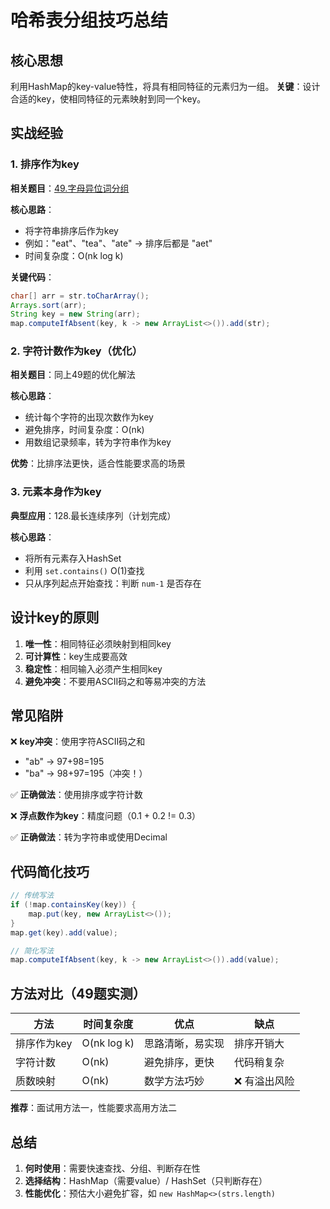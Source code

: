# 哈希表分组技巧总结

## 核心思想

利用HashMap的key-value特性，将具有相同特征的元素归为一组。
**关键**：设计合适的key，使相同特征的元素映射到同一个key。

## 实战经验

### 1. 排序作为key

**相关题目**：[49.字母异位词分组](../src/main/java/com/leetcode/string/GroupAnagrams.java)

**核心思路**：
- 将字符串排序后作为key
- 例如："eat"、"tea"、"ate" → 排序后都是 "aet"
- 时间复杂度：O(nk log k)

**关键代码**：
```java
char[] arr = str.toCharArray();
Arrays.sort(arr);
String key = new String(arr);
map.computeIfAbsent(key, k -> new ArrayList<>()).add(str);
```

### 2. 字符计数作为key（优化）

**相关题目**：同上49题的优化解法

**核心思路**：
- 统计每个字符的出现次数作为key
- 避免排序，时间复杂度：O(nk)
- 用数组记录频率，转为字符串作为key

**优势**：比排序法更快，适合性能要求高的场景

### 3. 元素本身作为key

**典型应用**：128.最长连续序列（计划完成）

**核心思路**：
- 将所有元素存入HashSet
- 利用 `set.contains()` O(1)查找
- 只从序列起点开始查找：判断 `num-1` 是否存在

## 设计key的原则

1. **唯一性**：相同特征必须映射到相同key
2. **可计算性**：key生成要高效
3. **稳定性**：相同输入必须产生相同key
4. **避免冲突**：不要用ASCII码之和等易冲突的方法

## 常见陷阱

❌ **key冲突**：使用字符ASCII码之和
- "ab" → 97+98=195
- "ba" → 98+97=195（冲突！）

✅ **正确做法**：使用排序或字符计数

❌ **浮点数作为key**：精度问题（0.1 + 0.2 != 0.3）

✅ **正确做法**：转为字符串或使用Decimal

## 代码简化技巧

```java
// 传统写法
if (!map.containsKey(key)) {
    map.put(key, new ArrayList<>());
}
map.get(key).add(value);

// 简化写法
map.computeIfAbsent(key, k -> new ArrayList<>()).add(value);
```

## 方法对比（49题实测）

| 方法 | 时间复杂度 | 优点 | 缺点 |
|------|-----------|------|------|
| 排序作为key | O(nk log k) | 思路清晰，易实现 | 排序开销大 |
| 字符计数 | O(nk) | 避免排序，更快 | 代码稍复杂 |
| 质数映射 | O(nk) | 数学方法巧妙 | ❌ 有溢出风险 |

**推荐**：面试用方法一，性能要求高用方法二

## 总结

1. **何时使用**：需要快速查找、分组、判断存在性
2. **选择结构**：HashMap（需要value）/ HashSet（只判断存在）
3. **性能优化**：预估大小避免扩容，如 `new HashMap<>(strs.length)`

